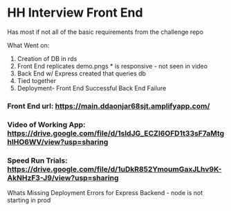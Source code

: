 # HH Interview Front End

Has most if not all of the basic requirements from the challenge repo

What Went on: 
1. Creation of DB in rds
2. Front End replicates demo.pngs * is responsive - not seen in video 
3. Back End w/ Express created that queries db
4. Tied together
5. Deployment- 
  Front End Successful
  Back End Failure

### Front End url: https://main.ddaonjar68sjt.amplifyapp.com/
### Video of Working App: https://drive.google.com/file/d/1sldJG_ECZl6OFD1t33sF7aMtghIHO6WV/view?usp=sharing
### Speed Run Trials: https://drive.google.com/file/d/1uDkR852YmoumGaxJLhv9K-AkNHzF3-J9/view?usp=sharing

Whats Missing 
Deployment Errors for Express Backend - node is not starting in prod
